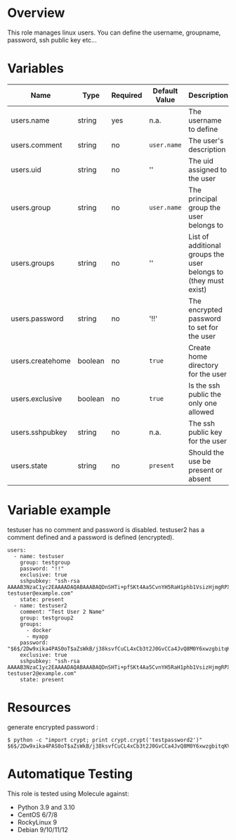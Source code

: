 # Overview
This role manages linux users. You can define the username, groupname, password, ssh public key etc...

# Variables

| Name  | Type | Required | Default Value | Description |
| ----- | ---- | -------- | ------------- | ----------- |
| users.name | string | yes | n.a. | The username to define |
| users.comment | string | no | `user.name` | The user's description |
| users.uid | string | no | '' | The uid assigned to the user |
| users.group | string | no | `user.name` | The principal group the user belongs to |
| users.groups | string | no | '' | List of additional groups the user belongs to (they must exist) |
| users.password | string | no | '!!' | The encrypted password to set for the user |
| users.createhome | boolean | no | `true` | Create home directory for the user |
| users.exclusive | boolean | no | `true` | Is the ssh public the only one allowed |
| users.sshpubkey | string | no | n.a. | The ssh public key for the user |
| users.state | string | no | `present` | Should the use be present or absent |

# Variable example
testuser has no comment and password is disabled.
testuser2 has a comment defined and a password is defined (encrypted).

    users:
      - name: testuser
        group: testgroup
        password: "!!"
        exclusive: true
        sshpubkey: "ssh-rsa AAAAB3NzaC1yc2EAAAADAQABAAABAQDnSHTi+pfSKt4Aa5CvnYH5RaH1phb1VsizHjmgRPXYXCWUvGZdEf8lB1BLm9IZkGnYkaNHMzqUsqDblwmRGIs7LlFFWUeUGM3d8Ndj7vkUUysm58MvyrJ1MwHABAf/LWoskW4mN3gq6hw7mtYS9ksI++vO12IOhURaH9L1eUakfhUClUaVkZ7ZuT8IZeAoAPWCxegV+YGkimBxxAXUQoPpBpt3HiY71oXWARmbIYgV1URPabwgaPwP85P+YZx5/2zP0u08UL+zXHgECKQWJIbOo3gc4H5YWX4zwsGZN6cDjo740ge5AYUNgn3lRSgebn7Ug40iOgeBg4bP2K2igF testuser@example.com"
        state: present
      - name: testuser2
        comment: "Test User 2 Name"
        group: testgroup2
        groups:
          - docker
          - myapp
        password: "$6$/2Dw9xika4PAS0oT$aZsWkB/j38ksvfCuCL4xCb3t2J0GvCCa4JvQ8M0Y6xwzgbitqKVybXnTNf5ayN00O80bhAfU2KUenQ2J/mpCL0"
        exclusive: true
        sshpubkey: "ssh-rsa AAAAB3NzaC1yc2EAAAADAQABAAABAQDnSHTi+pfSKt4Aa5CvnYH5RaH1phb1VsizHjmgRPXYXCWUvGZdEf8lB1BLm9IZkGnYkaNHMzqUsqDblwmRGIs7LlFFWUeUGM3d8Ndj7vkUUysm58MvyrJ1MwHABAf/LWoskW4mN3gq6hw7mtYS9ksI++vO12IOhURaH9L1eUakfhUClUaVkZ7ZuT8IZeAoAPWCxegV+YGkimBxxAXUQoPpBpt3HiY71oXWARmbIYgV1URPabwgaPwP85P+YZx5/2zP0u08UL+zXHgECKQWJIbOo3gc4H5YWX4zwsGZN6cDjo740ge5AYUNgn3lRSgebn7Ug40iOgeBg4bP2K2igF testuser2@example.com"
        state: present

# Resources
generate encrypted password :

    $ python -c "import crypt; print crypt.crypt('testpassword2')"
    $6$/2Dw9xika4PAS0oT$aZsWkB/j38ksvfCuCL4xCb3t2J0GvCCa4JvQ8M0Y6xwzgbitqKVybXnTNf5ayN00O80bhAfU2KUenQ2J/mpCL0

# Automatique Testing

This role is tested using Molecule against:
- Python 3.9 and 3.10
- CentOS 6/7/8
- RockyLinux 9
- Debian 9/10/11/12